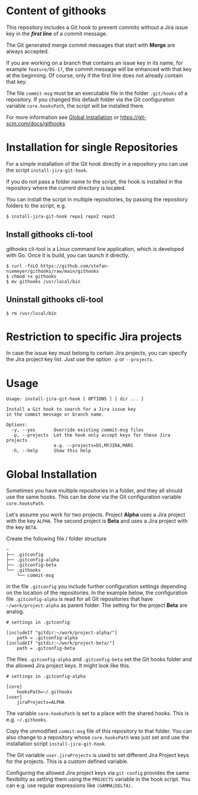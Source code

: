 # Content of githooks

This repository includes a Git hook to prevent commits without a Jira issue key in the ***first line*** of a commit message.

The Git generated merge commit messages that start with **Merge** are always accepted.

If you are working on a branch that contains an issue key in its name, for example `feature/DS-17`, the commit message will be enhanced with that key at the beginning. Of course, only if the first line does not already contain that key.

The file `commit-msg` must be an executable file in the folder `.git/hooks` of a repository.
If you changed this default folder via the Git configuration variable `core.hooksPath`, the script will be installed there.

For more information see [Global Installation](#global-installation) or https://git-scm.com/docs/githooks

# Installation for single Repositories

For a simple installation of the Git hook directly in a repository you can use the script `install-jira-git-hook`.

If you do not pass a folder name to the script, the hook is installed in the repository where the current directory is located.

You can install the script in multiple repositories, by passing the repository folders to the script, e.g.
```shell
$ install-jira-git-hook repo1 repo2 repo3
```

## Install githooks cli-tool
githooks cli-tool is a Linux command line application, which is developed with Go. 
Once it is build, you can launch it directly.

```shell
$ curl -fsLO https://github.com/stefan-niemeyer/githooks/raw/main/githooks
$ chmod +x githooks
$ mv githooks /usr/local/bin
```

## Uninstall githooks cli-tool
```shell
$ rm /usr/local/bin
```

# Restriction to specific Jira projects

In case the issue key must belong to certain Jira projects, you can specify the Jira project key list. Just use the option `-p` or `--projects`.

# Usage
```
Usage: install-jira-git-hook [ OPTIONS ] [ dir ... ]

Install a Git hook to search for a Jira issue key
in the commit message or branch name.

Options:
  -y, --yes       Override existing commit-msg files
  -p, --projects  Let the hook only accept keys for these Jira projects
                  e.g. --projects=DS,MYJIRA,MARS
  -h, --help      Show this help
```

<a name="global-installation"></a>
# Global Installation

Sometimes you have multiple repositories in a folder, and they all should use the same hooks. This can be done via the Git configuration variable `core.hooksPath`.

Let's assume you work for two projects. Project **Alpha** uses a Jira project with the key `ALPHA`. The second project is **Beta** and uses a Jira project with the key `BETA`.

Create the following file / folder structure

```
~
├── .gitconfig
├── .gitconfig-alpha
├── .gitconfig-beta
└── .githooks
    └── commit-msg
```

in the file `.gitconfig` you include further configuration settings depending on the location of the repositories. In the example below, the configuration file `.gitconfig-alpha` is read for all Git repositories that have `~/work/project-alpha` as parent folder. The setting for the project **Beta** are analog.

```
# settings in .gitconfig

[includeIf "gitdir:~/work/project-alpha/"]
    path = .gitconfig-alpha
[includeIf "gitdir:~/work/project-beta/"]
    path = .gitconfig-beta
```

The files `.gitconfig-alpha` and `.gitconfig-beta` set the Git hooks folder and the allowed Jira project keys. It might look like this.

```
# settings in .gitconfig-alpha

[core]
    hooksPath=~/.githooks
[user]
    jiraProjects=ALPHA
```

The variable `core.hooksPath` is set to a place with the shared hooks. This is e.g. `~/.githooks`.

Copy the unmodified `commit-msg` file of this repository to that folder. You can also change to a repository whose `core.hooksPath` was just set and use the installation script `install-jira-git-hook`.

The Git variable `user.jiraProjects` is used to set different Jira Project keys for the projects. This is a custom defined variable.

Configuring the allowed Jira project keys via `git config` provides the same flexibility as setting them using the `PROJECTS` variable in the hook script. You can e.g. use regular expressions like `(GAMMA|DELTA)`.
